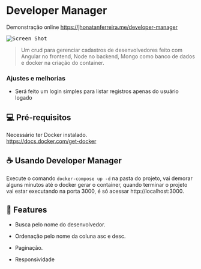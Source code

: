# Developer Manager

Demonstração online https://jhonatanferreira.me/developer-manager

<kbd>
  <img src="https://raw.githubusercontent.com/jhonatanAlanFerreira/potential-crud/master/screenshot/screenshot.png" alt="Screen Shot">
  <br>
</kbd>

> Um crud para gerenciar cadastros de desenvolvedores feito com Angular no frontend, Node no backend, Mongo como banco de dados e docker na criação do container.

### Ajustes e melhorias

* Será feito um login simples para listar registros apenas do usuário logado

## 💻 Pré-requisitos

Necessário ter Docker instalado.
<br>https://docs.docker.com/get-docker

## ☕ Usando Developer Manager

Execute o comando `docker-compose up -d` na pasta do projeto, vai demorar alguns minutos até o docker gerar o container, quando terminar o projeto vai estar executando na porta 3000, é só acessar http://localhost:3000.

## 🌟 Features 
* Busca pelo nome do desenvolvedor.
 
* Ordenação pelo nome da coluna asc e desc.

* Paginação.

* Responsividade
